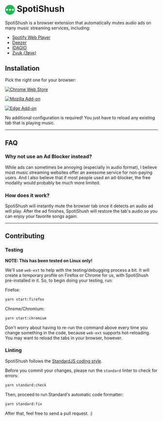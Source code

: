 # <img valign="middle" src="./etc/spotishush-logo.svg" width="32" height="32"> SpotiShush

SpotiShush is a browser extension that automatically mutes audio ads on many music streaming services, including:

- [Spotify Web Player](https://open.spotify.com/)
- [Deezer](https://www.deezer.com/)
- [IDAGIO](https://app.idagio.com/)
- [Zvuk *(Звук)*](https://zvuk.com/)

## Installation

Pick the right one for your browser:

[![Chrome Web Store](https://img.shields.io/chrome-web-store/v/dfbbfmkkafpoohlcmkndjnpohhgelgnf?label=GOOGLE+CHROME&style=for-the-badge)](https://chrome.google.com/webstore/detail/dfbbfmkkafpoohlcmkndjnpohhgelgnf)

[![Mozilla Add-on](https://img.shields.io/amo/v/spotishush?label=MOZILLA+FIREFOX&style=for-the-badge)](https://addons.mozilla.org/firefox/addon/spotishush/)

[![Edge Add-on](https://img.shields.io/badge/dynamic/json?prefix=V&query=%24.version&url=https%3A%2F%2Fmicrosoftedge.microsoft.com%2Faddons%2Fgetproductdetailsbycrxid%2Fcfohjlnnhademjaockpjlilclkiimchg&label=MICROSOFT+EDGE&style=for-the-badge)](https://microsoftedge.microsoft.com/addons/detail/cfohjlnnhademjaockpjlilclkiimchg)

No additional configuration is required! You just have to reload any existing tab that is playing music.

---

## FAQ

### Why not use an Ad Blocker instead?

While ads can sometimes be annoying (especially in audio format), I believe most music streaming websites offer an awesome service for non-paying users. And I also believe that if most people used an ad-blocker, the free modality would probably be much more limited.

### How does it work?

SpotiShush will instantly mute the browser tab once it detects an audio ad will play. After the ad finishes, SpotiShush will restore the tab's audio so you can enjoy your favorite songs again.

---

## Contributing

### Testing

**NOTE: This has been tested on Linux only!**

We'll use `web-ext` to help with the testing/debugging process a bit. It will create a temporary profile on Firefox or Chrome for us, with SpotiShush pre-installed in it. So, to begin doing your testing, run:

Firefox:

```bash
yarn start:firefox
```

Chrome/Chromium:

```bash
yarn start:chromium
```

Don't worry about having to re-run the command above every time you change something in the code, because `web-ext` supports hot-reloading. You may want to reload the tabs in your browser, however.

### Linting

SpotiShush follows the [StandardJS coding style](https://standardjs.com/).

Before you commit your changes, please run the `standard` linter to check for errors:

```bash
yarn standard:check
```

Then, proceed to run Standard's automatic code formatter:

```bash
yarn standard:fix
```

After that, feel free to send a pull request. :)
